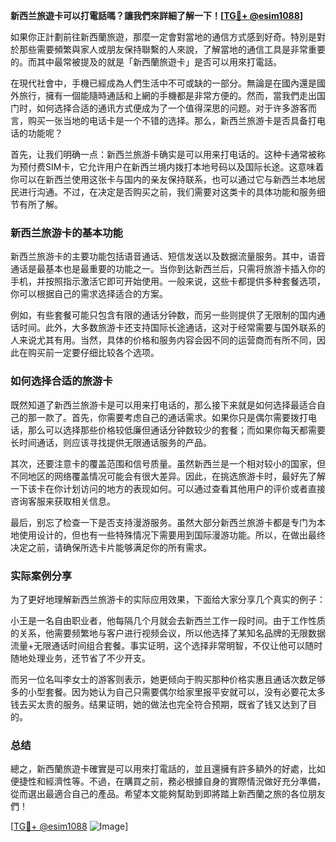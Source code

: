 **新西兰旅遊卡可以打電話嗎？讓我們來詳細了解一下！[[TG💪+ @esim1088](https://t.me/s/esim1088)]**

如果你正計劃前往新西蘭旅遊，那麼一定會對當地的通信方式感到好奇。特別是對於那些需要頻繁與家人或朋友保持聯繫的人來說，了解當地的通信工具是非常重要的。而其中最常被提及的就是「新西蘭旅遊卡」是否可以用來打電話。

在現代社會中，手機已經成為人們生活中不可或缺的一部分。無論是在國內還是國外旅行，擁有一個能隨時通話和上網的手機都是非常方便的。然而，當我們走出国门时，如何选择合适的通讯方式便成为了一个值得深思的问题。对于许多游客而言，购买一张当地的电话卡是一个不错的选择。那么，新西兰旅游卡是否具备打电话的功能呢？

首先，让我们明确一点：新西兰旅游卡确实是可以用来打电话的。这种卡通常被称为预付费SIM卡，它允许用户在新西兰境内拨打本地号码以及国际长途。这意味着你可以在新西兰使用这张卡与国内的亲友保持联系，也可以通过它与新西兰本地居民进行沟通。不过，在决定是否购买之前，我们需要对这类卡的具体功能和服务细节有所了解。

### 新西兰旅游卡的基本功能

新西兰旅游卡的主要功能包括语音通话、短信发送以及数据流量服务。其中，语音通话是最基本也是最重要的功能之一。当你到达新西兰后，只需将旅游卡插入你的手机，并按照指示激活它即可开始使用。一般来说，这些卡都提供多种套餐选项，你可以根据自己的需求选择适合的方案。

例如，有些套餐可能只包含有限的通话分钟数，而另一些则提供了无限制的国内通话时间。此外，大多数旅游卡还支持国际长途通话，这对于经常需要与国外联系的人来说尤其有用。当然，具体的价格和服务内容会因不同的运营商而有所不同，因此在购买前一定要仔细比较各个选项。

### 如何选择合适的旅游卡

既然知道了新西兰旅游卡是可以用来打电话的，那么接下来就是如何选择最适合自己的那一款了。首先，你需要考虑自己的通话需求。如果你只是偶尔需要拨打电话，那么可以选择那些价格较低廉但通话分钟数较少的套餐；而如果你每天都需要长时间通话，则应该寻找提供无限通话服务的产品。

其次，还要注意卡的覆盖范围和信号质量。虽然新西兰是一个相对较小的国家，但不同地区的网络覆盖情况可能会有很大差异。因此，在挑选旅游卡时，最好先了解一下该卡在你计划访问的地方的表现如何。可以通过查看其他用户的评价或者直接咨询客服来获取相关信息。

最后，别忘了检查一下是否支持漫游服务。虽然大部分新西兰旅游卡都是专门为本地使用设计的，但也有一些特殊情况下需要用到国际漫游功能。所以，在做出最终决定之前，请确保所选卡片能够满足你的所有需求。

### 实际案例分享

为了更好地理解新西兰旅游卡的实际应用效果，下面给大家分享几个真实的例子：

小王是一名自由职业者，他每隔几个月就会去新西兰工作一段时间。由于工作性质的关系，他需要频繁地与客户进行视频会议，所以他选择了某知名品牌的无限数据流量+无限通话时间组合套餐。事实证明，这个选择非常明智，不仅让他可以随时随地处理业务，还节省了不少开支。

而另一位名叫李女士的游客则表示，她更倾向于购买那种价格实惠且通话次数足够多的小型套餐。因为她认为自己只需要偶尔给家里报平安就可以，没有必要花太多钱去买太贵的服务。结果证明，她的做法也完全符合预期，既省了钱又达到了目的。

### 总结

總之，新西蘭旅遊卡確實是可以用來打電話的，並且還擁有許多額外的好處，比如便捷性和經濟性等。不過，在購買之前，務必根據自身的實際情況做好充分準備，從而選出最適合自己的產品。希望本文能夠幫助到即將踏上新西蘭之旅的各位朋友們！

[[TG💪+ @esim1088](https://t.me/s/esim1088) ![Image](https://i.postimg.cc/4NQfJmqS/Snipaste-2025-05-13-00-14-12.png)]